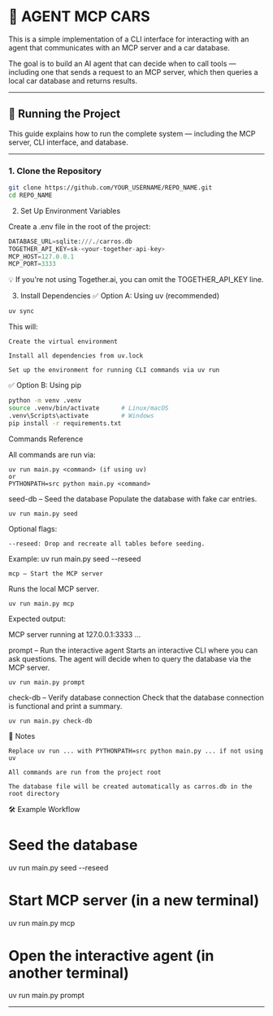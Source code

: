 # 🧠 AGENT MCP CARS

This is a simple implementation of a CLI interface for interacting with an agent that communicates with an MCP server and a car database.

The goal is to build an AI agent that can decide when to call tools — including one that sends a request to an MCP server, which then queries a local car database and returns results.

---

## 🚀 Running the Project

This guide explains how to run the complete system — including the MCP server, CLI interface, and database.

---

### 1. Clone the Repository

```bash
git clone https://github.com/YOUR_USERNAME/REPO_NAME.git
cd REPO_NAME
```

2. Set Up Environment Variables

Create a .env file in the root of the project:

```python
DATABASE_URL=sqlite:///./carros.db
TOGETHER_API_KEY=sk-<your-together-api-key>
MCP_HOST=127.0.0.1
MCP_PORT=3333
```

💡 If you're not using Together.ai, you can omit the TOGETHER_API_KEY line.

3. Install Dependencies
✅ Option A: Using uv (recommended)

```bash
uv sync
```
This will:

    Create the virtual environment

    Install all dependencies from uv.lock

    Set up the environment for running CLI commands via uv run

✅ Option B: Using pip

```bash
python -m venv .venv
source .venv/bin/activate      # Linux/macOS
.venv\Scripts\activate         # Windows
pip install -r requirements.txt
```

Commands Reference

All commands are run via:

    uv run main.py <command> (if using uv)
    or
    PYTHONPATH=src python main.py <command>

seed-db – Seed the database
Populate the database with fake car entries.

    uv run main.py seed

Optional flags:

    --reseed: Drop and recreate all tables before seeding.

Example:
    uv run main.py seed --reseed

    mcp – Start the MCP server

Runs the local MCP server.

    uv run main.py mcp

Expected output:

MCP server running at 127.0.0.1:3333 ...

prompt – Run the interactive agent
Starts an interactive CLI where you can ask questions. The agent will decide when to query the database via the MCP server.

    uv run main.py prompt

check-db – Verify database connection
Check that the database connection is functional and print a summary.

    uv run main.py check-db

🔁 Notes

    Replace uv run ... with PYTHONPATH=src python main.py ... if not using uv

    All commands are run from the project root

    The database file will be created automatically as carros.db in the root directory

🛠 Example Workflow

# Seed the database
uv run main.py seed --reseed

# Start MCP server (in a new terminal)
uv run main.py mcp

# Open the interactive agent (in another terminal)
uv run main.py prompt

---

